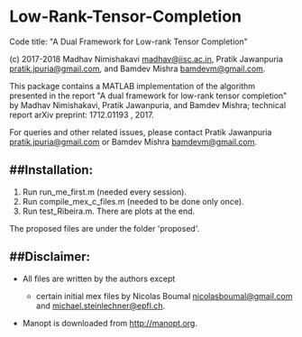 # Low-Rank-Tensor-Completion
Code title: "A Dual Framework for Low-rank Tensor Completion"

(c) 2017-2018 Madhav Nimishakavi <madhav@iisc.ac.in>, Pratik Jawanpuria <pratik.jpuria@gmail.com>, and Bamdev Mishra <bamdevm@gmail.com>.

This package contains a MATLAB implementation of the algorithm presented in the report 
"A dual framework for low-rank tensor completion" by Madhav Nimishakavi, Pratik Jawanpuria, and Bamdev Mishra; technical report arXiv preprint: 1712.01193 , 2017.

For queries and other related issues, please contact Pratik Jawanpuria <pratik.jpuria@gmail.com> or Bamdev Mishra <bamdevm@gmail.com>. 


##Installation:
-------------

1) Run run_me_first.m (needed every session).
2) Run compile_mex_c_files.m (needed to be done only once).
3) Run test_Ribeira.m. There are plots at the end. 

The proposed files are under the folder 'proposed'.



##Disclaimer:
-----------

- All files are written by the authors except
    - certain initial mex files by Nicolas Boumal <nicolasboumal@gmail.com> and <michael.steinlechner@epfl.ch>.

- Manopt is downloaded from http://manopt.org.


    

